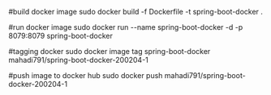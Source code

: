 #build docker image 
sudo docker build -f Dockerfile -t spring-boot-docker .

#run docker image 
sudo docker run --name spring-boot-docker -d -p 8079:8079 spring-boot-docker

#tagging docker
sudo docker image tag spring-boot-docker mahadi791/spring-boot-docker-200204-1

#push image to docker hub
sudo docker push mahadi791/spring-boot-docker-200204-1